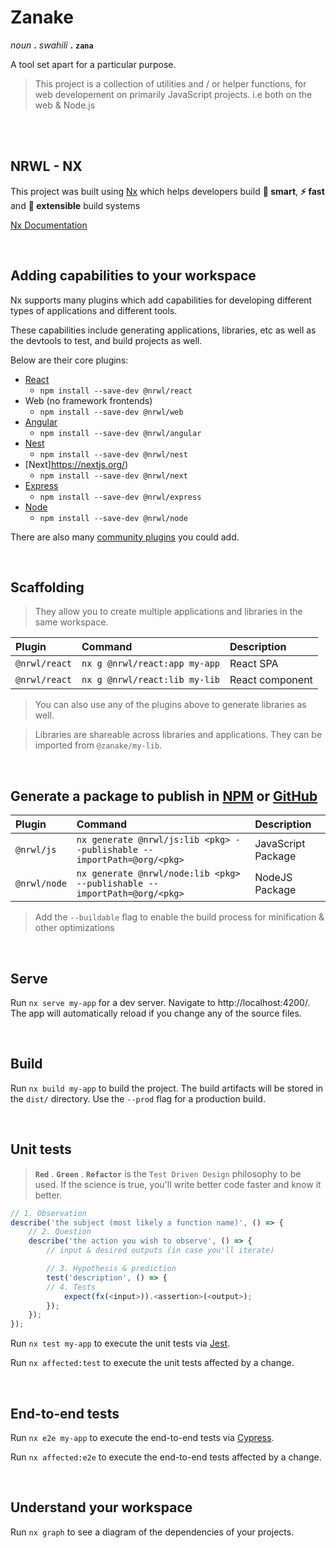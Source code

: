 # Zanake

_noun_ **.** _swahili_ **.** **`zana`**

A tool set apart for a particular purpose.

> This project is a collection of utilities and / or helper functions, for web developement on primarily JavaScript projects. i.e both on the web & Node.js

<br/>
<br/>

## NRWL - NX

This project was built using [Nx](https://nx.dev) which helps developers build **💭 smart**, **⚡ fast** and **👐 extensible** build systems

[Nx Documentation](https://nx.dev)

<br/>

## Adding capabilities to your workspace

Nx supports many plugins which add capabilities for developing different types of applications and different tools.

These capabilities include generating applications, libraries, etc as well as the devtools to test, and build projects as well.

Below are their core plugins:

-   [React](https://reactjs.org)
    -   `npm install --save-dev @nrwl/react`
-   Web (no framework frontends)
    -   `npm install --save-dev @nrwl/web`
-   [Angular](https://angular.io)
    -   `npm install --save-dev @nrwl/angular`
-   [Nest](https://nestjs.com)
    -   `npm install --save-dev @nrwl/nest`
-   [Next]https://nextjs.org/)
    -   `npm install --save-dev @nrwl/next`
-   [Express](https://expressjs.com)
    -   `npm install --save-dev @nrwl/express`
-   [Node](https://nodejs.org)
    -   `npm install --save-dev @nrwl/node`

There are also many [community plugins](https://nx.dev/community) you could add.

<br/>

## Scaffolding

> They allow you to create multiple applications and libraries in the same workspace.

| Plugin        | Command                       | Description     |
| :------------ | :---------------------------- | :-------------- |
| `@nrwl/react` | `nx g @nrwl/react:app my-app` | React SPA       |
| `@nrwl/react` | `nx g @nrwl/react:lib my-lib` | React component |

> You can also use any of the plugins above to generate libraries as well.

> Libraries are shareable across libraries and applications. They can be imported from `@zanake/my-lib`.

<br/>

## Generate a package to publish in [NPM](https://www.npmjs.com/) or [GitHub](https://docs.github.com/en/packages)

| Plugin       | Command                                                                  | Description        |
| :----------- | :----------------------------------------------------------------------- | :----------------- |
| `@nrwl/js`   | `nx generate @nrwl/js:lib <pkg> --publishable --importPath=@org/<pkg>`   | JavaScript Package |
| `@nrwl/node` | `nx generate @nrwl/node:lib <pkg> --publishable --importPath=@org/<pkg>` | NodeJS Package     |

> Add the `--buildable` flag to enable the build process for minification & other optimizations

<br/>

## Serve

Run `nx serve my-app` for a dev server. Navigate to http://localhost:4200/. The app will automatically reload if you change any of the source files.

<br/>

## Build

Run `nx build my-app` to build the project. The build artifacts will be stored in the `dist/` directory. Use the `--prod` flag for a production build.

<br/>

## Unit tests

> **`Red`** . **`Green`** . **`Refactor`** is the `Test Driven Design` philosophy to be used. If the science is true, you'll write better code faster and know it better.

```javascript
// 1. Observation
describe('the subject (most likely a function name)', () => {
    // 2. Question
    describe('the action you wish to observe', () => {
        // input & desired outputs (in case you'll iterate)

        // 3. Hypothesis & prediction
        test('description', () => {
        // 4. Tests
            expect(fx(<input>)).<assertion>(<output>);
        });
    });
});
```

Run `nx test my-app` to execute the unit tests via [Jest](https://jestjs.io).

Run `nx affected:test` to execute the unit tests affected by a change.

<br/>

## End-to-end tests

Run `nx e2e my-app` to execute the end-to-end tests via [Cypress](https://www.cypress.io).

Run `nx affected:e2e` to execute the end-to-end tests affected by a change.

<br/>

## Understand your workspace

Run `nx graph` to see a diagram of the dependencies of your projects.
